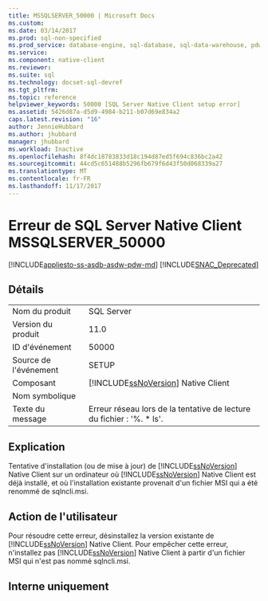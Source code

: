 ```yaml
---
title: MSSQLSERVER_50000 | Microsoft Docs
ms.custom: 
ms.date: 03/14/2017
ms.prod: sql-non-specified
ms.prod_service: database-engine, sql-database, sql-data-warehouse, pdw
ms.service: 
ms.component: native-client
ms.reviewer: 
ms.suite: sql
ms.technology: docset-sql-devref
ms.tgt_pltfrm: 
ms.topic: reference
helpviewer_keywords: 50000 [SQL Server Native Client setup error]
ms.assetid: 5426d87a-d5d9-4984-b211-b07d69e834a2
caps.latest.revision: "16"
author: JennieHubbard
ms.author: jhubbard
manager: jhubbard
ms.workload: Inactive
ms.openlocfilehash: 8f4dc18783833d18c194d87ed5f694c836bc2a42
ms.sourcegitcommit: 44cd5c651488b5296fb679f6d43f50d068339a27
ms.translationtype: MT
ms.contentlocale: fr-FR
ms.lasthandoff: 11/17/2017
---
```

# <a name="sql-server-native-client-error-mssqlserver50000"></a>Erreur de SQL Server Native Client MSSQLSERVER_50000
[!INCLUDE[appliesto-ss-asdb-asdw-pdw-md](../../includes/appliesto-ss-asdb-asdw-pdw-md.md)]
[!INCLUDE[SNAC_Deprecated](../../includes/snac-deprecated.md)]

    
## <a name="details"></a>Détails  
  
|||  
|-|-|  
|Nom du produit|SQL Server|  
|Version du produit|11.0|  
|ID d'événement|50000|  
|Source de l'événement|SETUP|  
|Composant|[!INCLUDE[ssNoVersion](../../includes/ssnoversion-md.md)] Native Client|  
|Nom symbolique||  
|Texte du message|Erreur réseau lors de la tentative de lecture du fichier : '%. * ls'.|  
  
## <a name="explanation"></a>Explication  
 Tentative d'installation (ou de mise à jour) de [!INCLUDE[ssNoVersion](../../includes/ssnoversion-md.md)] Native Client sur un ordinateur où [!INCLUDE[ssNoVersion](../../includes/ssnoversion-md.md)] Native Client est déjà installé, et où l'installation existante provenait d'un fichier MSI qui a été renommé de sqlncli.msi.  
  
## <a name="user-action"></a>Action de l'utilisateur  
 Pour résoudre cette erreur, désinstallez la version existante de [!INCLUDE[ssNoVersion](../../includes/ssnoversion-md.md)] Native Client. Pour empêcher cette erreur, n'installez pas [!INCLUDE[ssNoVersion](../../includes/ssnoversion-md.md)] Native Client à partir d'un fichier MSI qui n'est pas nommé sqlncli.msi.  
  
## <a name="internal-only"></a>Interne uniquement  
  
